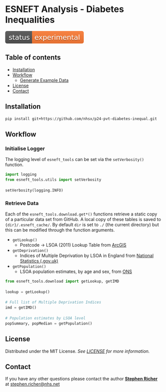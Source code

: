 # ESNEFT Analysis - Diabetes Inequalities

[![status: experimental](https://github.com/GIScience/badges/raw/master/status/experimental.svg)](https://github.com/GIScience/badges#experimental)

## Table of contents

  * [Installation](#installation)
  * [Workflow](#workflow)
    * [Generate Example Data](#generate-example-data)
  * [License](#license)
  * [Contact](#contact)


## Installation

```bash
pip install git+https://github.com/nhsx/p24-pvt-diabetes-inequal.git
```

## Workflow

### Initialise Logger
The logging level of `esneft_tools` can be set via the `setVerbosity()` function.

```python
import logging
from esneft_tools.utils import setVerbosity

setVerbosity(logging.INFO)
```


### Retrieve Data
Each of the `esneft_tools.download.get*()` functions retrieve a static copy of a particular data set from GitHub.
A local copy of these tables is saved to `{dir}/.esneft_cache/`.
By default `dir` is set to `./` (the current directory) but this can be modified through the function arguments.

  *  `getLookup()`
     * Postcode -> LSOA (2011) Lookup Table from [ArcGIS](https://hub.arcgis.com/datasets/6a46e14a6c2441e3ab08c7b277335558/about)
  *  `getDeprivation()`
     * Indices of Multiple Deprivation by LSOA in England from [National Statistics (.gov.uk)](https://assets.publishing.service.gov.uk/government/uploads/system/uploads/attachment_data/file/845345/File_7_-_All_IoD2019_Scores__Ranks__Deciles_and_Population_Denominators_3.csv/preview)
  * `getPopulation()`
    * LSOA population estimates, by age and sex, from [ONS](https://www.ons.gov.uk/peoplepopulationandcommunity/populationandmigration/populationestimates/datasets/lowersuperoutputareamidyearpopulationestimates)

```python
from esneft_tools.download import getLookup, getIMD

lookup = getLookup()

# Full list of Multiple Deprivation Indices
imd = getIMD()

# Population estimates by LSOA level
popSummary, popMedian = getPopulation()
```




## License

Distributed under the MIT License. _See [LICENSE](./LICENSE) for more information._

## Contact

If you have any other questions please contact the author **[Stephen Richer](https://www.linkedin.com/in/stephenricher/)**
at stephen.richer@nhs.net
